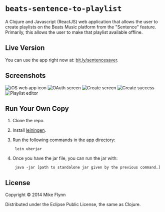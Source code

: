 # `beats-sentence-to-playlist`

A Clojure and Javascript (ReactJS) web application that allows the user to create playlists on the Beats Music platform from the "Sentence" feature. Primarily, this allows the user to make that playlist available offline.

## Live Version

You can use the app right now at: [bit.ly/sentencesaver](http://bit.ly/sentencesaver).

## Screenshots

![iOS web app icon](/mikeflynn/beats-sentence-to-playlist/blob/master/docs/sentence_saver_001.jpg)
![OAuth screen](/mikeflynn/beats-sentence-to-playlist/blob/master/docs/sentence_saver_002.jpg)
![Create screen](/mikeflynn/beats-sentence-to-playlist/blob/master/docs/sentence_saver_003.jpg)
![Create success](/mikeflynn/beats-sentence-to-playlist/blob/master/docs/sentence_saver_004.jpg)
![Playlist editor](/mikeflynn/beats-sentence-to-playlist/blob/master/docs/sentence_saver_005.jpg)

## Run Your Own Copy

1. Clone the repo.
2. Install [leiningen](https://github.com/technomancy/leiningen).
3. Run the following commands in the app directory:

        lein uberjar

4. Once you have the jar file, you can run the jar with:

        java -jar [path to standalone jar given by the previous command.]


## License

Copyright © 2014 Mike Flynn

Distributed under the Eclipse Public License, the same as Clojure.
